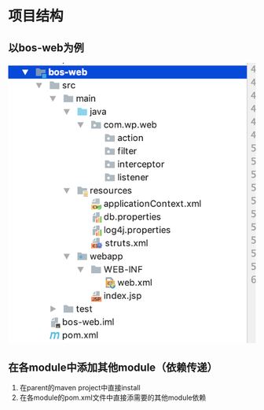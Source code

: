 # 项目结构

## 以bos-web为例

![](../../../.gitbook/assets/image%20%28195%29.png)

## 在各module中添加其他module（依赖传递）

1. 在parent的maven project中直接install
2. 在各module的pom.xml文件中直接添需要的其他module依赖

